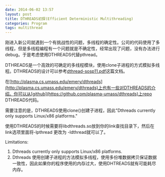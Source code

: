 ```yaml
---
date: 2014-06-02 13:57
layout: post
title: DTHREADS初探(Efficient Deterministic Multithreading)
categories: Program
tags: multithread
---
```


刚进入新公司就遇到一个有挑战性的问题，多线程的确定性。公司的代码使用了多线程，但是多线程编程有一个问题就是不确定性，经常出现了问题，没有办法进行debug。于是考虑使用DTHREADS代替pthread。

DTHREADS是一个高效的可确定的多线程模块，使用clone子进程的方式模拟多线程。DTHREADS的设计可以参考[dthread-sosp11.pdf](https://github.com/plasma-umass/dthreads/tree/master/doc)这篇文档。

在[http://plasma.cs.umass.edu/emery/dthreads](http://plasma.cs.umass.edu/emery/dthreads)上也有一些对DTHREADS的介绍。你可以从[github](https://github.com/plasma-umass/dthreads)上repo DTHREADS代码。

需要注意的是，DTHREADS使用clone()创建子进程，因此"Dthreads currently only supports Linux/x86 platforms."

使用DTHREADS的时候需要将libdthreads.so放到你的link查找目录下，然后在link选项里面将-lpthread 更改为 -ldthread就可以了。

Limitations:

1. Dthreads currently only supports Linux/x86 platforms.
2. Dthreads 使用创建子进程的方法模拟多线程，使用多份堆数据拷贝保证数据一致性，因此如果你的程序使用的内存过大，使用DHTREADS就有可能耗尽内存。
